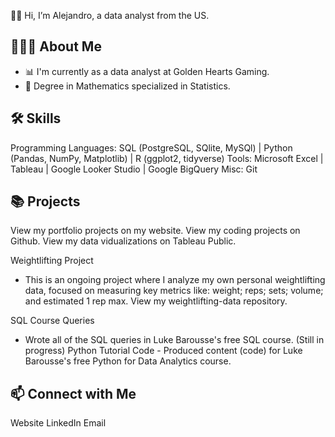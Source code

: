 👋🏼 Hi, I’m Alejandro, a data analyst from the US.

<h2 class="heading-element" dir="auto">🙋🏽‍♂️ About Me</h2>

- 📊 I'm currently as a data analyst at Golden Hearts Gaming.
- 📐 Degree in Mathematics specialized in Statistics.


<h2 class="heading-element" dir="auto">🛠 Skills</h2>

Programming Languages: SQL (PostgreSQL, SQlite, MySQl) | Python (Pandas, NumPy, Matplotlib) | R (ggplot2, tidyverse)
Tools: Microsoft Excel | Tableau | Google Looker Studio | Google BigQuery
Misc: Git

<h2 class="heading-element" dir="auto">📚 Projects</h2>

View my portfolio projects on my website.
View my coding projects on Github.
View my data vidualizations on Tableau Public.



Weightlifting Project
- This is an ongoing project where I analyze my own personal weightlifting data, focused on measuring key metrics like: weight; reps; sets; volume; and estimated 1 rep max. View my weightlifting-data repository.

SQL Course Queries
- Wrote all of the SQL queries in Luke Barousse's free SQL course. (Still in progress) Python Tutorial Code - Produced content (code) for Luke Barousse's free Python for Data Analytics course.
  
<h2 class="heading-element" dir="auto">📫 Connect with Me</h2>
Website
LinkedIn
Email
